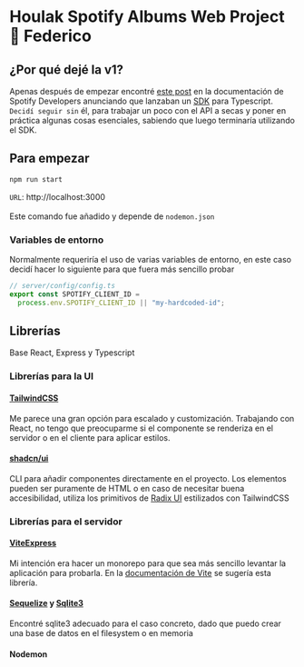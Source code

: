 # Houlak Spotify Albums Web Project 🎵 Federico

## ¿Por qué dejé la v1?

Apenas después de empezar encontré [este post](https://developer.spotify.com/blog/2023-07-03-typescript-sdk) en la documentación de Spotify Developers anunciando que lanzaban un [SDK](https://github.com/spotify/spotify-web-api-ts-sdk) para Typescript. `Decidí seguir sin` él, para trabajar un poco con el API a secas y poner en práctica algunas cosas esenciales, sabiendo que luego terminaría utilizando el SDK.

## Para empezar

```sh
npm run start
```

`URL`: http://localhost:3000 <br><br>
Este comando fue añadido y depende de `nodemon.json`

### Variables de entorno

Normalmente requeriría el uso de varias variables de entorno, en este caso decidí hacer lo siguiente para que fuera más sencillo probar

```js
// server/config/config.ts
export const SPOTIFY_CLIENT_ID =
  process.env.SPOTIFY_CLIENT_ID || "my-hardcoded-id";
```

## Librerías

Base React, Express y Typescript

### Librerías para la UI

#### [TailwindCSS](https://tailwindcss.com)

Me parece una gran opción para escalado y customización. Trabajando con React, no tengo que preocuparme si el componente se renderiza en el servidor o en el cliente para aplicar estilos.

#### [shadcn/ui](https://ui.shadcn.com)

CLI para añadir componentes directamente en el proyecto. Los elementos pueden ser puramente de HTML o en caso de necesitar buena accesibilidad, utiliza los primitivos de [Radix UI](https://www.radix-ui.com) estilizados con TailwindCSS

### Librerías para el servidor

#### [ViteExpress](https://github.com/szymmis/vite-express)

Mi intención era hacer un monorepo para que sea más sencillo levantar la aplicación para probarla. En la [documentación de Vite](https://vitejs.dev/guide/backend-integration.html) se sugería esta librería.

#### [Sequelize](https://sequelize.org) y [Sqlite3](https://www.npmjs.com/package/sqlite3)

Encontré sqlite3 adecuado para el caso concreto, dado que puedo crear una base de datos en el filesystem o en memoria

#### Nodemon
